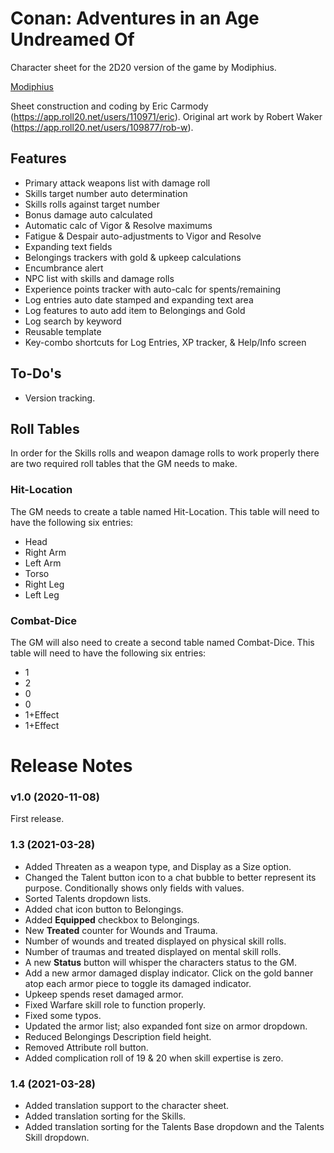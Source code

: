 #  Conan: Adventures in an Age Undreamed Of
Character sheet for the 2D20 version of the game by Modiphius.  

[Modiphius](https://www.modiphius.net/collections/conan)

Sheet construction and coding by Eric Carmody (https://app.roll20.net/users/110971/eric). Original art work by Robert Waker (https://app.roll20.net/users/109877/rob-w).

## Features
- Primary attack weapons list with damage roll
- Skills target number auto determination
- Skills rolls against target number
- Bonus damage auto calculated
- Automatic calc of Vigor & Resolve maximums
- Fatigue & Despair auto-adjustments to Vigor and Resolve
- Expanding text fields
- Belongings trackers with gold & upkeep calculations
- Encumbrance alert
- NPC list with skills and damage rolls
- Experience points tracker with auto-calc for spents/remaining
- Log entries auto date stamped and expanding text area
- Log features to auto add item to Belongings and Gold
- Log search by keyword
- Reusable template
- Key-combo shortcuts for Log Entries, XP tracker, & Help/Info screen

## To-Do's
- Version tracking.

## Roll Tables
In order for the Skills rolls and weapon damage rolls to work properly there are two required roll tables that the GM needs to make.
### Hit-Location
The GM needs to create a table named Hit-Location.  This table will need to have the following six entries:

- Head
- Right Arm
- Left Arm
- Torso
- Right Leg
- Left Leg

### Combat-Dice
The GM will also need to create a second table named Combat-Dice.  This table will need to have the following six entries:

- 1
- 2
- 0
- 0
- 1+Effect
- 1+Effect

# Release Notes

### v1.0 (2020-11-08)
First release.
### 1.3 (2021-03-28)
- Added Threaten as a weapon type, and Display as a Size option.
- Changed the Talent button icon to a chat bubble to better represent its purpose. Conditionally shows only fields with values.
- Sorted Talents dropdown lists.
- Added chat icon button to Belongings.
- Added **Equipped** checkbox to Belongings.
- New **Treated** counter for Wounds and Trauma.
- Number of wounds and treated displayed on physical skill rolls.
- Number of traumas and treated displayed on mental skill rolls.
- A new **Status** button will whisper the characters status to the GM.
- Add a new armor damaged display indicator.  Click on the gold banner atop each armor piece to toggle its damaged indicator.
- Upkeep spends reset damaged armor.
- Fixed Warfare skill role to function properly.
- Fixed some typos.
- Updated the armor list; also expanded font size on armor dropdown.
- Reduced Belongings Description field height.
- Removed Attribute roll button.
- Added complication roll of 19 & 20 when skill expertise is zero.
### 1.4 (2021-03-28)
- Added translation support to the character sheet.
- Added translation sorting for the Skills.
- Added translation sorting for the Talents Base dropdown and the Talents Skill dropdown.
